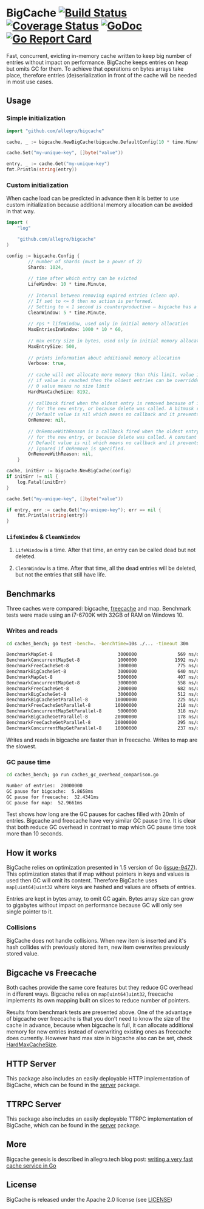 # BigCache [![Build Status](https://travis-ci.org/allegro/bigcache.svg?branch=master)](https://travis-ci.org/allegro/bigcache)&nbsp;[![Coverage Status](https://coveralls.io/repos/github/allegro/bigcache/badge.svg?branch=master)](https://coveralls.io/github/allegro/bigcache?branch=master)&nbsp;[![GoDoc](https://godoc.org/github.com/allegro/bigcache?status.svg)](https://godoc.org/github.com/allegro/bigcache)&nbsp;[![Go Report Card](https://goreportcard.com/badge/github.com/allegro/bigcache)](https://goreportcard.com/report/github.com/allegro/bigcache)

Fast, concurrent, evicting in-memory cache written to keep big number of entries without impact on performance.
BigCache keeps entries on heap but omits GC for them. To achieve that operations on bytes arrays take place,
therefore entries (de)serialization in front of the cache will be needed in most use cases.

## Usage

### Simple initialization

```go
import "github.com/allegro/bigcache"

cache, _ := bigcache.NewBigCache(bigcache.DefaultConfig(10 * time.Minute))

cache.Set("my-unique-key", []byte("value"))

entry, _ := cache.Get("my-unique-key")
fmt.Println(string(entry))
```

### Custom initialization

When cache load can be predicted in advance then it is better to use custom initialization because additional memory
allocation can be avoided in that way.

```go
import (
	"log"

	"github.com/allegro/bigcache"
)

config := bigcache.Config {
		// number of shards (must be a power of 2)
		Shards: 1024,
		
		// time after which entry can be evicted
		LifeWindow: 10 * time.Minute,
		
		// Interval between removing expired entries (clean up).
		// If set to <= 0 then no action is performed.
		// Setting to < 1 second is counterproductive — bigcache has a one second resolution.
		CleanWindow: 5 * time.Minute,
		
		// rps * lifeWindow, used only in initial memory allocation
		MaxEntriesInWindow: 1000 * 10 * 60,
		
		// max entry size in bytes, used only in initial memory allocation
		MaxEntrySize: 500,
		
		// prints information about additional memory allocation
		Verbose: true,
		
		// cache will not allocate more memory than this limit, value in MB
		// if value is reached then the oldest entries can be overridden for the new ones
		// 0 value means no size limit
		HardMaxCacheSize: 8192,
		
		// callback fired when the oldest entry is removed because of its expiration time or no space left
		// for the new entry, or because delete was called. A bitmask representing the reason will be returned.
		// Default value is nil which means no callback and it prevents from unwrapping the oldest entry.
		OnRemove: nil,
		
		// OnRemoveWithReason is a callback fired when the oldest entry is removed because of its expiration time or no space left
		// for the new entry, or because delete was called. A constant representing the reason will be passed through.
		// Default value is nil which means no callback and it prevents from unwrapping the oldest entry.
		// Ignored if OnRemove is specified.
		OnRemoveWithReason: nil,
	}

cache, initErr := bigcache.NewBigCache(config)
if initErr != nil {
	log.Fatal(initErr)
}

cache.Set("my-unique-key", []byte("value"))

if entry, err := cache.Get("my-unique-key"); err == nil {
	fmt.Println(string(entry))
}
```

### `LifeWindow` & `CleanWindow`

1. `LifeWindow` is a time. After that time, an entry can be called dead but not deleted.

2. `CleanWindow` is a time. After that time, all the dead entries will be deleted, but not the entries that still have life.

## Benchmarks

Three caches were compared: bigcache, [freecache](https://github.com/coocood/freecache) and map.
Benchmark tests were made using an i7-6700K with 32GB of RAM on Windows 10.

### Writes and reads

```bash
cd caches_bench; go test -bench=. -benchtime=10s ./... -timeout 30m

BenchmarkMapSet-8                        3000000               569 ns/op             202 B/op          3 allocs/op
BenchmarkConcurrentMapSet-8              1000000              1592 ns/op             347 B/op          8 allocs/op
BenchmarkFreeCacheSet-8                  3000000               775 ns/op             355 B/op          2 allocs/op
BenchmarkBigCacheSet-8                   3000000               640 ns/op             303 B/op          2 allocs/op
BenchmarkMapGet-8                        5000000               407 ns/op              24 B/op          1 allocs/op
BenchmarkConcurrentMapGet-8              3000000               558 ns/op              24 B/op          2 allocs/op
BenchmarkFreeCacheGet-8                  2000000               682 ns/op             136 B/op          2 allocs/op
BenchmarkBigCacheGet-8                   3000000               512 ns/op             152 B/op          4 allocs/op
BenchmarkBigCacheSetParallel-8          10000000               225 ns/op             313 B/op          3 allocs/op
BenchmarkFreeCacheSetParallel-8         10000000               218 ns/op             341 B/op          3 allocs/op
BenchmarkConcurrentMapSetParallel-8      5000000               318 ns/op             200 B/op          6 allocs/op
BenchmarkBigCacheGetParallel-8          20000000               178 ns/op             152 B/op          4 allocs/op
BenchmarkFreeCacheGetParallel-8         20000000               295 ns/op             136 B/op          3 allocs/op
BenchmarkConcurrentMapGetParallel-8     10000000               237 ns/op              24 B/op          2 allocs/op
```

Writes and reads in bigcache are faster than in freecache.
Writes to map are the slowest.

### GC pause time

```bash
cd caches_bench; go run caches_gc_overhead_comparison.go

Number of entries:  20000000
GC pause for bigcache:  5.8658ms
GC pause for freecache:  32.4341ms
GC pause for map:  52.9661ms
```

Test shows how long are the GC pauses for caches filled with 20mln of entries.
Bigcache and freecache have very similar GC pause time.
It is clear that both reduce GC overhead in contrast to map
which GC pause time took more than 10 seconds.

## How it works

BigCache relies on optimization presented in 1.5 version of Go ([issue-9477](https://github.com/golang/go/issues/9477)).
This optimization states that if map without pointers in keys and values is used then GC will omit its content.
Therefore BigCache uses `map[uint64]uint32` where keys are hashed and values are offsets of entries.

Entries are kept in bytes array, to omit GC again.
Bytes array size can grow to gigabytes without impact on performance
because GC will only see single pointer to it.

### Collisions

BigCache does not handle collisions. When new item is inserted and it's hash collides with previously stored item, new item overwrites previously stored value.

## Bigcache vs Freecache

Both caches provide the same core features but they reduce GC overhead in different ways.
Bigcache relies on `map[uint64]uint32`, freecache implements its own mapping built on
slices to reduce number of pointers.

Results from benchmark tests are presented above.
One of the advantage of bigcache over freecache is that you don’t need to know
the size of the cache in advance, because when bigcache is full,
it can allocate additional memory for new entries instead of
overwriting existing ones as freecache does currently.
However hard max size in bigcache also can be set, check [HardMaxCacheSize](https://godoc.org/github.com/allegro/bigcache#Config).

## HTTP Server

This package also includes an easily deployable HTTP implementation of BigCache, which can be found in the [server](/server) package.

## TTRPC Server

This package also includes an easily deployable TTRPC implementation of BigCache, which can be found in the [server](/ttrpc) package.

## More

Bigcache genesis is described in allegro.tech blog post: [writing a very fast cache service in Go](http://allegro.tech/2016/03/writing-fast-cache-service-in-go.html)

## License

BigCache is released under the Apache 2.0 license (see [LICENSE](LICENSE))
